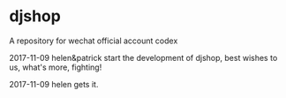 # djshop
A repository for wechat official account codex

2017-11-09 helen&patrick start the development of djshop, best wishes to us, what's more, fighting!

2017-11-09 helen gets it.
